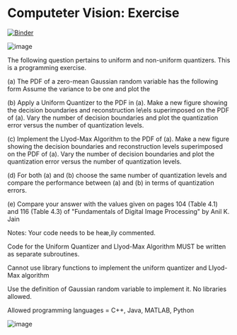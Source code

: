 # Computeter Vision: Exercise

[![Binder](https://mybinder.org/badge_logo.svg)](https://mybinder.org/v2/gh/SushantGautam/LloydMaxQuantization/main)

![image](https://user-images.githubusercontent.com/16721983/164709468-8d773165-002e-417a-b685-c9896248dc19.png)


The following question pertains to uniform and non-uniform quantizers. This is a programming exercise. 

(a) The PDF of a zero-mean Gaussian random variable has the following form Assume the variance to be one and plot the 

(b) Apply a Uniform Quantizer to the PDF in (a). Make a new figure showing the decision boundaries and reconstruction 
le\els superimposed on the PDF of (a). Vary the number of decision boundaries and plot the quantization error versus the 
number of quantization levels. 

(c) Implement the LIyod-Max Algorithm to the PDF of (a). Make a new figure showing the decision boundaries and 
reconstruction levels superimposed on the PDF of (a). Vary the number of decision boundaries and plot the quantization 
error versus the number of quantization levels. 

(d) For both (a) and (b) choose the same number of quantization levels and compare the performance between (a) and (b) 
in terms of quantization errors. 

(e) Compare your answer with the values given on pages 104 (Table 4.1) and 116 (Table 4.3) of "Fundamentals of Digital 
Image Processing" by Anil K. Jain 


Notes: 
Your code needs to be heæ,ily commented. 

Code for the Uniform Quantizer and Llyod-Max Algorithm MUST be written as separate subroutines. 

Cannot use library functions to implement the uniform quantizer and LIyod-Max algorithm 

Use the definition of Gaussian random variable to implement it. No libraries allowed. 

Allowed programming languages = C++, Java, MATLAB, Python 


![image](https://user-images.githubusercontent.com/16721983/164712546-0e5dde79-84e9-4740-84dc-d7e9dde28bac.png)

